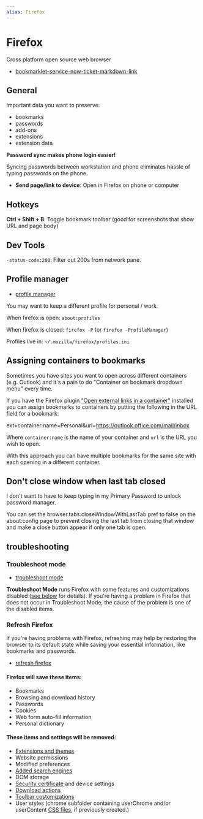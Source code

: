 ```yaml
---
alias: Firefox
---
```

# Firefox

Cross platform open source web browser

- [bookmarklet-service-now-ticket-markdown-link](../../../../services/service-now/bookmarklet-service-now-ticket-markdown-link.md)

## General

Important data you want to preserve:

- bookmarks
- passwords
- add-ons
- extensions
- extension data

**Password sync makes phone login easier!**

Syncing passwords between workstation and phone eliminates hassle of typing passwords on the phone. 

- **Send page/link to device**: Open in Firefox on phone or computer

## Hotkeys

**Ctrl + Shift + B**: Toggle bookmark toolbar (good for screenshots that show URL and page body)

## Dev Tools

`-status-code:200`: Filter out 200s from network pane.

## Profile manager

- [profile manager](https://support.mozilla.org/en-US/kb/profile-manager-create-remove-switch-firefox-profiles)

You may want to keep a different profile for personal / work.

When firefox is open: `about:profiles`

When firefox is closed: `firefox -P` (or `firefox -ProfileManager`)

Profiles live in: `~/.mozilla/firefox/profiles.ini`

## Assigning containers to bookmarks

Sometimes you have sites you want to open across different containers (e.g.
Outlook) and it's a pain to do "Container on bookmark dropdown menu" every
time.

If you have the Firefox plugin ["Open external links in a
container"](https://addons.mozilla.org/en-US/firefox/addon/open-url-in-container/)
installed you can assign bookmarks to containers by putting the following in the
URL field for a bookmark:

<!-- markdown-link-check-disable-next-line -->
  ext+container:name=Personal&url=https://outlook.office.com/mail/inbox

Where `container:name` is the name of your container and `url` is the URL you
wish to open.

With this approach you can have multiple bookmarks for the same site with each
opening in a different container.

## Don't close window when last tab closed

I don't want to have to keep typing in my Primary Password to unlock password manager.

You can set the browser.tabs.closeWindowWithLastTab pref to false on the about:config page to prevent closing the last tab from closing that window and make a close button appear if only one tab is open.

## troubleshooting

### Troubleshoot mode

- [troubleshoot mode](https://support.mozilla.org/en-US/kb/diagnose-firefox-issues-using-troubleshoot-mode)

**Troubleshoot Mode** runs Firefox with some features and customizations disabled ([see below](https://support.mozilla.org/en-US/kb/diagnose-firefox-issues-using-troubleshoot-mode#w_what-does-troubleshoot-mode-disable) for details). If you're having a problem in Firefox that does not occur in Troubleshoot Mode, the cause of the problem is one of the disabled items.

### Refresh Firefox

If you're having problems with Firefox, refreshing may help by restoring the browser to its default state while saving your essential information, like bookmarks and passwords.

- [refresh firefox](https://support.mozilla.org/en-US/kb/refresh-firefox-reset-add-ons-and-settings)

#### Firefox will save these items:

-   Bookmarks
-   Browsing and download history
-   Passwords
-   Cookies
-   Web form auto-fill information
-   Personal dictionary

#### These items and settings will be removed:

-   [Extensions and themes](https://support.mozilla.org/en-US/kb/find-and-install-add-ons-add-features-to-firefox)
-   Website permissions
-   Modified preferences
-   [Added search engines](https://support.mozilla.org/en-US/kb/add-or-remove-search-engine-firefox#w_add-a-search-engine)
-   DOM storage
-   [Security certificate](https://support.mozilla.org/en-US/kb/secure-website-certificate) and device settings
-   [Download actions](https://support.mozilla.org/en-US/kb/change-firefox-behavior-when-open-file)
-   [Toolbar customizations](https://support.mozilla.org/en-US/kb/customize-firefox-controls-buttons-and-toolbars)
-   User styles (chrome subfolder containing userChrome and/or userContent [CSS files](https://wikipedia.org/wiki/Cascading_Style_Sheets), if previously created.)


